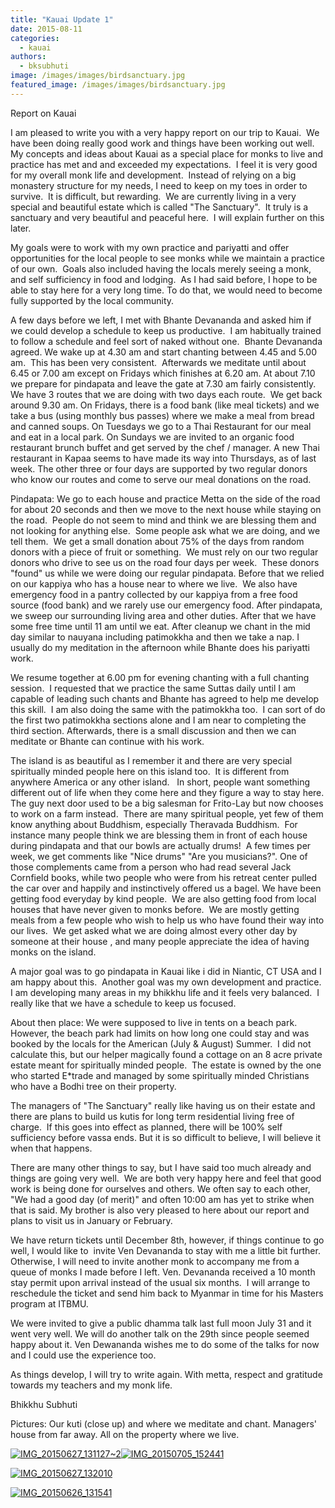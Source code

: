 ```yaml
---
title: "Kauai Update 1"
date: 2015-08-11
categories: 
  - kauai
authors: 
  - bksubhuti
image: /images/images/birdsanctuary.jpg
featured_image: /images/images/birdsanctuary.jpg
---
```


Report on Kauai

I am pleased to write you with a very happy report on our trip to Kauai.  We have been doing really good work and things have been working out well.  My concepts and ideas about Kauai as a special place for monks to live and practice has met and and exceeded my expectations.  I feel it is very good for my overall monk life and development.  Instead of relying on a big monastery structure for my needs, I need to keep on my toes in order to survive.  It is difficult, but rewarding.  We are currently living in a very special and beautiful estate which is called "The Sanctuary".  It truly is a sanctuary and very beautiful and peaceful here.  I will explain further on this later.

My goals were to work with my own practice and pariyatti and offer opportunities for the local people to see monks while we maintain a practice of our own.  Goals also included having the locals merely seeing a monk, and self sufficiency in food and lodging.  As I had said before, I hope to be able to stay here for a very long time. To do that, we would need to become fully supported by the local community.

A few days before we left, I met with Bhante Devananda and asked him if we could develop a schedule to keep us productive.  I am habitually trained to follow a schedule and feel sort of naked without one.  Bhante Devananda agreed. We wake up at 4.30 am and start chanting between 4.45 and 5.00 am.  This has been very consistent.  Afterwards we meditate until about 6.45 or 7.00 am except on Fridays which finishes at 6.20 am. At about 7.10 we prepare for pindapata and leave the gate at 7.30 am fairly consistently.  We have 3 routes that we are doing with two days each route.  We get back around 9.30 am. On Fridays, there is a food bank (like meal tickets) and we take a bus (using monthly bus passes) where we make a meal from bread and canned soups. On Tuesdays we go to a Thai Restaurant for our meal and eat in a local park. On Sundays we are invited to an organic food restaurant brunch buffet and get served by the chef / manager. A new Thai restaurant in Kapaa seems to have made its way into Thursdays, as of last week. The other three or four days are supported by two regular donors who know our routes and come to serve our meal donations on the road.

Pindapata: We go to each house and practice Metta on the side of the road for about 20 seconds and then we move to the next house while staying on the road.  People do not seem to mind and think we are blessing them and not looking for anything else.  Some people ask what we are doing, and we tell them.  We get a small donation about 75% of the days from random donors with a piece of fruit or something.  We must rely on our two regular donors who drive to see us on the road four days per week.  These donors "found" us while we were doing our regular pindapata. Before that we relied on our kappiya who has a house near to where we live.  We also have emergency food in a pantry collected by our kappiya from a free food source (food bank) and we rarely use our emergency food. After pindapata, we sweep our surrounding living area and other duties. After that we have some free time until 11 am until we eat. After cleanup we chant in the mid day similar to nauyana including patimokkha and then we take a nap. I usually do my meditation in the afternoon while Bhante does his pariyatti work.

We resume together at 6.00 pm for evening chanting with a full chanting session.  I requested that we practice the same Suttas daily until I am capable of leading such chants and Bhante has agreed to help me develop this skill.  I am also doing the same with the patimokkha too.  I can sort of do the first two patimokkha sections alone and I am near to completing the third section. Afterwards, there is a small discussion and then we can meditate or Bhante can continue with his work.

The island is as beautiful as I remember it and there are very special spiritually minded people here on this island too.  It is different from anywhere America or any other island.   In short, people want something different out of life when they come here and they figure a way to stay here. The guy next door used to be a big salesman for Frito-Lay but now chooses to work on a farm instead.  There are many spiritual people, yet few of them know anything about Buddhism, especially Theravada Buddhism.  For instance many people think we are blessing them in front of each house during pindapata and that our bowls are actually drums!  A few times per week, we get comments like "Nice drums" "Are you musicians?". One of those complements came from a person who had read several Jack Cornfield books, while two people who were from his retreat center pulled the car over and happily and instinctively offered us a bagel. We have been getting food everyday by kind people.  We are also getting food from local houses that have never given to monks before.  We are mostly getting meals from a few people who wish to help us who have found their way into our lives.  We get asked what we are doing almost every other day by someone at their house , and many people appreciate the idea of having monks on the island.

A major goal was to go pindapata in Kauai like i did in Niantic, CT USA and I am happy about this.  Another goal was my own development and practice.  I am developing many areas in my bhikkhu life and it feels very balanced.  I really like that we have a schedule to keep us focused.

About then place: We were supposed to live in tents on a beach park.  However, the beach park had limits on how long one could stay and was booked by the locals for the American (July & August) Summer.  I did not calculate this, but our helper magically found a cottage on an 8 acre private estate meant for spiritually minded people.  The estate is owned by the one who started E\*trade and managed by some spiritually minded Christians who have a Bodhi tree on their property.

The managers of "The Sanctuary" really like having us on their estate and there are plans to build us kutis for long term residential living free of charge.  If this goes into effect as planned, there will be 100% self sufficiency before vassa ends. But it is so difficult to believe, I will believe it when that happens.

There are many other things to say, but I have said too much already and things are going very well.  We are both very happy here and feel that good work is being done for ourselves and others. We often say to each other, "We had a good day (of merit)" and often 10:00 am has yet to strike when that is said. My brother is also very pleased to here about our report and plans to visit us in January or February.

We have return tickets until December 8th, however, if things continue to go well, I would like to  invite Ven Devananda to stay with me a little bit further.  Otherwise, I will need to invite another monk to accompany me from a queue of monks I made before I left. Ven. Devananda received a 10 month stay permit upon arrival instead of the usual six months.  I will arrange to reschedule the ticket and send him back to Myanmar in time for his Masters program at ITBMU.

We were invited to give a public dhamma talk last full moon July 31 and it went very well. We will do another talk on the 29th since people seemed happy about it. Ven Dewananda wishes me to do some of the talks for now and I could use the experience too.

As things develop, I will try to write again. With metta, respect and gratitude towards my teachers and my monk life.

Bhikkhu Subhuti

Pictures: Our kuti (close up) and where we meditate and chant. Managers' house from far away. All on the property where we live.

[![IMG_20150627_131127~2](/images/IMG_20150627_13112721.jpg)](/images/2015/08/IMG_20150627_13112721.jpg)[![IMG_20150705_152441](/images/IMG_20150705_152441.jpg)](/images/2015/08/IMG_20150705_152441.jpg)

[![IMG_20150627_132010](/images/IMG_20150627_132010.jpg)](/images/2015/08/IMG_20150627_132010.jpg)

[![IMG_20150626_131541](/images/IMG_20150626_131541.jpg)](/images/2015/08/IMG_20150626_131541.jpg)